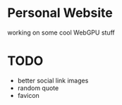 # Personal Website

working on some cool WebGPU stuff

# TODO
- better social link images
- random quote
- favicon
